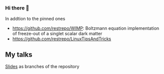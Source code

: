 ### Hi there 👋

In addtion to the pinned ones
* https://github.com/restrepo/WIMP: Boltzmann equation implementation of freeze-out of a singlet scalar dark matter
* https://github.com/restrepo/LinuxTipsAndTricks 

## My talks
[Slides](https://github.com/restrepo/myslides) as branches of the repository

<!--
**restrepo/restrepo** is a ✨ _special_ ✨ repository because its `README.md` (this file) appears on your GitHub profile.

Here are some ideas to get you started:

- 🔭 I’m currently working on ...
- 🌱 I’m currently learning ...
- 👯 I’m looking to collaborate on ...
- 🤔 I’m looking for help with ...
- 💬 Ask me about ...
- 📫 How to reach me: ...
- 😄 Pronouns: ...
- ⚡ Fun fact: ...
-->
